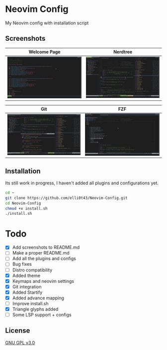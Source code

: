 # Neovim Config

My Neovim config with installation script

## Screenshots

| Welcome Page | Nerdtree |
|--|--|
|![img](https://github.com/elli0t43/Neovim-Config/blob/master/screenshots/1.png)|![img](https://github.com/elli0t43/Neovim-Config/blob/master/screenshots/2.png)|

| Git | FZF |
|--|--|
|![img](https://github.com/elli0t43/Neovim-Config/blob/master/screenshots/3.png)|![img](https://github.com/elli0t43/Neovim-Config/blob/master/screenshots/4.png)|


## Installation
Its still work in progress, I haven't added all plugins and configurations yet.
```bash
cd ~
git clone https://github.com/elli0t43/Neovim-Config.git
cd Neovim-Config
chmod +x install.sh
./install.sh
```

# Todo
- [x] Add screenshots to README.md
- [ ] Make a proper README.md
- [ ] Add all the plugins and configs
- [ ] Bug fixes
- [ ] Distro compatibility
- [x] Added theme
- [x] Keymaps and neovim settings
- [x] Git integration
- [x] Added Startify
- [x] Added advance mapping   
- [ ] Improve install.sh 
- [x] Triangle glyphs added  
- [ ] Some LSP support + configs 

## License
[GNU GPL v3.0](https://choosealicense.com/licenses/lgpl-3.0/)

